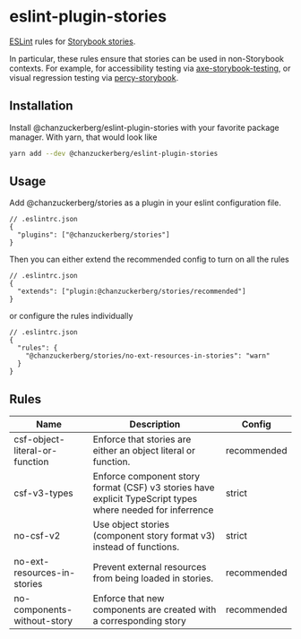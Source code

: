# eslint-plugin-stories

[ESLint](https://eslint.org/) rules for [Storybook stories](https://storybook.js.org/docs/react/get-started/whats-a-story).

In particular, these rules ensure that stories can be used in non-Storybook contexts. For example, for accessibility testing via [axe-storybook-testing](https://github.com/chanzuckerberg/axe-storybook-testing), or visual regression testing via [percy-storybook](https://github.com/percy/percy-storybook).

## Installation

Install @chanzuckerberg/eslint-plugin-stories with your favorite package manager. With yarn, that would look like

```sh
yarn add --dev @chanzuckerberg/eslint-plugin-stories
```

## Usage

Add @chanzuckerberg/stories as a plugin in your eslint configuration file.

```jsonc
// .eslintrc.json
{
  "plugins": ["@chanzuckerberg/stories"]
}
```

Then you can either extend the recommended config to turn on all the rules

```jsonc
// .eslintrc.json
{
  "extends": ["plugin:@chanzuckerberg/stories/recommended"]
}
```

or configure the rules individually

```jsonc
// .eslintrc.json
{
  "rules": {
    "@chanzuckerberg/stories/no-ext-resources-in-stories": "warn"
  }
}
```

## Rules

| Name                           | Description                                                                                                | Config      |
| ------------------------------ | ---------------------------------------------------------------------------------------------------------- | ----------- |
| csf-object-literal-or-function | Enforce that stories are either an object literal or function.                                             | recommended |
| csf-v3-types                   | Enforce component story format (CSF) v3 stories have explicit TypeScript types where needed for inferrence | strict      |
| no-csf-v2                      | Use object stories (component story format v3) instead of functions.                                       | strict      |
| no-ext-resources-in-stories    | Prevent external resources from being loaded in stories.                                                   | recommended |
| no-components-without-story    | Enforce that new components are created with a corresponding story                                         | recommended |
